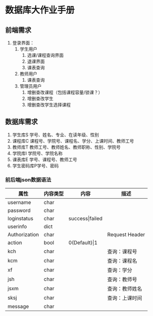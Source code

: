 # 数据库大作业手册

## 前端需求

1. 登录界面：
   1. 学生用户
      1. 选课/课程查询界面
      2. 退课界面
      3. 课表查询
   2. 教师用户
      1. 课表查询
   3. 管理员用户
      1. 增删查改课程（包括课程容量/锁课？）
      2. 增删查改学生
      3. 增删查改学生选择课程

## 数据库需求

1. 学生库S
   学号、姓名、专业、在读年级、性别
2. 课程库C
   课程号、学院号、课程名、学分、上课时间、教师工号
3. 教师库T
   教师工号、教师姓名、教师职称、性别、学院号
4. 学院库I
   学院号、学院名称
5. 课表库E
   学号、课程号、教师工号
6. 学生密码库P学号、密码

### 前后端json数据语法

| 属性          | 内容类型 | 内容            | 描述           |
| ------------- | -------- | --------------- | -------------- |
| username      | char     |                 |                |
| password      | char     |                 |                |
| loginstatus   | char     | success\|failed |                |
| userinfo      | dict     |                 |                |
| Authorization | char     |                 | Request Header |
| action        | bool     | 0(Default)\|1   |                |
| kch           | char     |                 | 查询：课程号   |
| kcm           | char     |                 | 查询：课程名   |
| xf            | char     |                 | 查询：学分     |
| jsh           | char     |                 | 查询：教师号   |
| jsxm          | char     |                 | 查询：教师姓名 |
| sksj          | char     |                 | 查询：上课时间 |
| message       | char     |                 |                |
